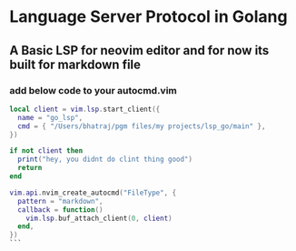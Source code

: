 # Language Server Protocol in Golang

## A Basic LSP for neovim editor and for now its built for markdown file

### add below code to your autocmd.vim

````lua
local client = vim.lsp.start_client({
  name = "go_lsp",
  cmd = { "/Users/bhatraj/pgm files/my projects/lsp_go/main" },
})

if not client then
  print("hey, you didnt do clint thing good")
  return
end

vim.api.nvim_create_autocmd("FileType", {
  pattern = "markdown",
  callback = function()
    vim.lsp.buf_attach_client(0, client)
  end,
})
```
